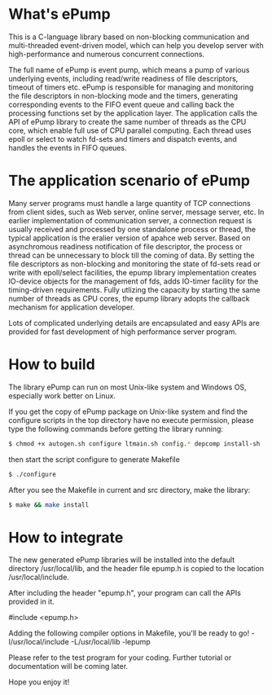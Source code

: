 # What's ePump
This is a C-language library based on non-blocking communication and multi-threaded event-driven model, which can help you develop server with high-performance and numerous concurrent connections.

The full name of ePump is event pump, which means a pump of various underlying events, including read/write readiness of file descriptors, timeout of timers etc. ePump is responsible for managing and monitoring the file descriptors in non-blocking mode and the timers, generating corresponding events to the FIFO event queue and calling back the processing functions set by the application layer. The application calls the API of ePump library to create the same number of threads as the CPU core, which enable full use of CPU parallel computing​. Each thread uses epoll or select to watch fd-sets and timers and dispatch events, and handles the events in FIFO queues.​

# The application scenario of ePump
Many server programs must handle a large quantity of TCP connections from client sides, such as Web server, online server, message server, etc. In earlier implementation of communication server, a connection request is usually received and processed by one standalone process or thread, the typical application is the eralier version of apahce web server. Based on asynchromous readiness notification of file descriptor, the process or thread can be unnecessary to block till the coming of data. By setting the file descriptors as non-blocking and monitoring the state of fd-sets read or write with epoll/select facilities, the epump library implementation creates IO-device objects for the management of fds, adds IO-timer facility for the timing-driven requirements. Fully utlizing the capacity by starting the same number of threads as CPU cores, the epump library adopts the callback mechanism for application developer.

Lots of complicated underlying details are encapsulated and easy APIs are provided for fast development of high performance server program.

# How to build
The library ePump can run on most Unix-like system and Windows OS, especially work
better on Linux.

If you get the copy of ePump package on Unix-like system and find the configure
scripts in the top directory have no execute permission, please type the following
commands before getting the library running:

```bash
$ chmod +x autogen.sh configure ltmain.sh config.* depcomp install-sh
```

then start the script configure to generate Makefile

```bash
$ ./configure
```

After you see the Makefile in current and src directory, make the library:

```bash
$ make && make install
```

# How to integrate
The new generated ePump libraries will be installed into the default directory /usr/local/lib,
and the header file epump.h is copied to the location /usr/local/include.

After including the header "epump.h", your program can call the APIs provided in it.

  #include <epump.h>
  
Adding the following compiler options in Makefile, you'll be ready to go!
  -I/usr/local/include -L/usr/local/lib -lepump

Please refer to the test program for your coding. Further tutorial or documentation
will be coming later. 

Hope you enjoy it!
